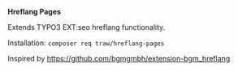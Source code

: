 **Hreflang Pages**

Extends TYPO3 EXT:seo hreflang functionality.


Installation:
`composer req traw/hreflang-pages`


Inspired by https://github.com/bgmgmbh/extension-bgm_hreflang


